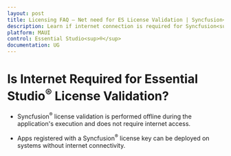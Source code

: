 ```yaml
---
layout: post
title: Licensing FAQ – Net need for ES License Validation | Syncfusion<sup>®</sup>
description: Learn if internet connection is required for Syncfusion<sup>®</sup> Essential Studio<sup>®</sup> license validation.
platform: MAUI
control: Essential Studio<sup>®</sup>
documentation: UG
---
```


# Is Internet Required for Essential Studio<sup>®</sup> License Validation?

* Syncfusion<sup>®</sup> license validation is performed offline during the application's execution and does not require internet access. 

* Apps registered with a Syncfusion<sup>®</sup> license key can be deployed on systems without internet connectivity.
